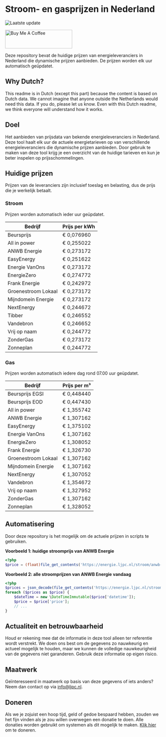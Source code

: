 # Stroom- en gasprijzen in Nederland

![Laatste update](https://img.shields.io/badge/laatste%20update-2024--12--08%2005%3A00%20CET-brightgreen)

<a href="https://www.buymeacoffee.com/Lars-" target="_blank"><img src="https://cdn.buymeacoffee.com/buttons/v2/default-orange.png" alt="Buy Me A Coffee" height="60" style="height: 60px !important;width: 217px !important;" ></a>

Deze repository bevat de huidige prijzen van energieleveranciers in Nederland die dynamische prijzen aanbieden. De prijzen worden elk uur automatisch geüpdatet.

## Why Dutch?

This readme is in Dutch (except this part) because the content is based on Dutch data. We cannot imagine that anyone outside the Netherlands would need this data. If you do, please let us know. Even with this Dutch readme, we think
everyone will understand how it works.

## Doel

Het aanbieden van prijsdata van bekende energieleveranciers in Nederland. Deze tool haalt elk uur de actuele energietarieven op van verschillende energieleveranciers die dynamische prijzen aanbieden. Door gebruik te maken van deze tool
krijg je een overzicht van de huidige tarieven en kun je beter inspelen op prijsschommelingen.

## Huidige prijzen

Prijzen van de leveranciers zijn inclusief toeslag en belasting, dus de prijs die je werkelijk betaalt.

### Stroom

Prijzen worden automatisch ieder uur geüpdatet.

 Bedrijf | Prijs per kWh 
---------|---------------
Beursprijs | € 0,076960
All in power | € 0,255022
ANWB Energie | € 0,273172
EasyEnergy | € 0,251622
Energie VanOns | € 0,273172
EnergieZero | € 0,274772
Frank Energie | € 0,242972
Groenestroom Lokaal | € 0,273172
Mijndomein Energie | € 0,273172
NextEnergy | € 0,244672
Tibber | € 0,246552
Vandebron | € 0,246652
Vrij op naam | € 0,244772
ZonderGas | € 0,273172
Zonneplan | € 0,244772


### Gas

Prijzen worden automatisch iedere dag rond 07.00 uur geüpdatet.

 Bedrijf | Prijs per m³ 
---------|--------------
Beursprijs EGSI | € 0,448440
Beursprijs EOD | € 0,447430
All in power | € 1,355742
ANWB Energie | € 1,307162
EasyEnergy | € 1,375102
Energie VanOns | € 1,307162
EnergieZero | € 1,308052
Frank Energie | € 1,326730
Groenestroom Lokaal | € 1,307162
Mijndomein Energie | € 1,307162
NextEnergy | € 1,307052
Vandebron | € 1,354672
Vrij op naam | € 1,327952
ZonderGas | € 1,307162
Zonneplan | € 1,328052


## Automatisering

Door deze repository is het mogelijk om de actuele prijzen in scripts te gebruiken.

**Voorbeeld 1: huidige stroomprijs van ANWB Energie**

```php
<?php
$price = (float)file_get_contents('https://energie.ljpc.nl/stroom/anwb-energie-nu.txt');

```

**Voorbeeld 2: alle stroomprijzen van ANWB Energie vandaag**

```php
<?php
$prices = json_decode(file_get_contents('https://energie.ljpc.nl/stroom/all-in-power-vandaag.json'),true);
foreach ($prices as $price) {
    $dateTime = new \DateTimeImmutable($price['datetime']);
    $price = $price['price'];
    // ...
}
```

## Actualiteit en betrouwbaarheid

Houd er rekening mee dat de informatie in deze tool alleen ter referentie wordt verstrekt. We doen ons best om de gegevens zo nauwkeurig en actueel mogelijk te houden, maar we kunnen de volledige nauwkeurigheid van de gegevens niet
garanderen. Gebruik deze informatie op eigen risico.

## Maatwerk

Geïnteresseerd in maatwerk op basis van deze gegevens of iets anders? Neem dan contact op
via [info@ljpc.nl](mailto:info@ljpc.nl?subject=Energie%20prijzen).

## Doneren

Als we je zojuist een hoop tijd, geld of gedoe bespaard hebben, zouden we het fijn vinden als je zou willen overwegen een
donatie te doen. Alle donaties worden gebruikt om systemen als dit mogelijk te
maken. [Klik hier](https://www.buymeacoffee.com/Lars-) om te doneren.
